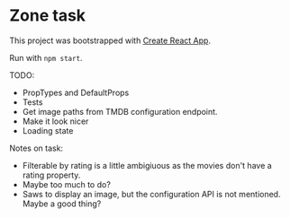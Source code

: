 # Zone task

This project was bootstrapped with [Create React App](https://github.com/facebookincubator/create-react-app).

Run with `npm start`.

TODO:
* PropTypes and DefaultProps
* Tests
* Get image paths from TMDB configuration endpoint.
* Make it look nicer
* Loading state

Notes on task:
* Filterable by rating is a little ambigiuous as the movies don't have a rating property.
* Maybe too much to do?
* Saws to display an image, but the configuration API is not mentioned. Maybe a good thing?
